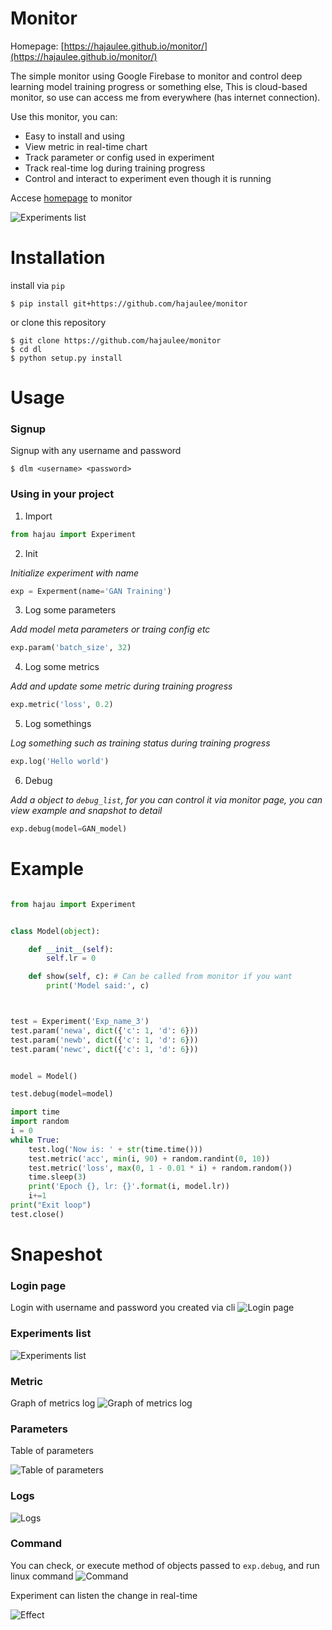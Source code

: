 # Monitor

Homepage: [https://hajaulee.github.io/monitor/](https://hajaulee.github.io/monitor/)

The simple monitor using Google Firebase to monitor and control deep learning model training progress or something else,
This is cloud-based monitor, so use can access me from everywhere (has internet connection).

Use this monitor, you can:

* Easy to install and using
* View metric in real-time chart 
* Track parameter or config used in experiment
* Track real-time log during training progress
* Control and interact to experiment even though it is running

Accese [homepage](https://hajaulee.github.io/monitor/) to monitor

![Experiments list](./images/exp.png)

# Installation

install via `pip`

```
$ pip install git+https://github.com/hajaulee/monitor
```

or clone this repository

```
$ git clone https://github.com/hajaulee/monitor
$ cd dl
$ python setup.py install
```

# Usage

### Signup

Signup with any username and password

```
$ dlm <username> <password>
```

### Using in your project

1. Import

```python 
from hajau import Experiment
```

2. Init

_Initialize experiment with name_

```python 
exp = Experment(name='GAN Training')
```

3. Log some parameters

_Add model meta parameters or traing config etc_

```python 
exp.param('batch_size', 32)
```

4. Log some metrics

_Add and update some metric during training progress_

```python 
exp.metric('loss', 0.2)
```

5. Log somethings

_Log something such as training status during training progress_

```python 
exp.log('Hello world')
```

6. Debug

_Add a object to `debug_list`, for you can control it via monitor page, you can view example and snapshot to detail_

```python 
exp.debug(model=GAN_model)
```

# Example

```python

from hajau import Experiment


class Model(object):

	def __init__(self):
		self.lr = 0

	def show(self, c): # Can be called from monitor if you want
		print('Model said:', c)



test = Experiment('Exp_name_3')
test.param('newa', dict({'c': 1, 'd': 6}))
test.param('newb', dict({'c': 1, 'd': 6}))
test.param('newc', dict({'c': 1, 'd': 6}))


model = Model()

test.debug(model=model)

import time
import random
i = 0
while True:
	test.log('Now is: ' + str(time.time()))
	test.metric('acc', min(i, 90) + random.randint(0, 10))
	test.metric('loss', max(0, 1 - 0.01 * i) + random.random())
	time.sleep(3)
	print('Epoch {}, lr: {}'.format(i, model.lr))
	i+=1
print("Exit loop")    
test.close()

```

# Snapeshot

### Login page

Login with username and password you created via cli
![Login page](./images/login.png)

### Experiments list

![Experiments list](./images/exp.png)

### Metric

Graph of metrics log
![Graph of metrics log](./images/metric.png)

### Parameters

Table of parameters

![Table of parameters](./images/param.png)

### Logs

![Logs](./images/log.png)

### Command

You can check, or execute method of objects passed to `exp.debug`, and run linux command
![Command](./images/command.png)

Experiment can listen the change in real-time

![Effect](./images/effect.png)